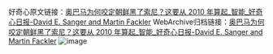 好奇心原文链接：[奥巴马为何咬定朝鲜黑了索尼？这要从 2010 年算起_智能_好奇心日报-David E. Sanger and Martin Fackler](https://www.qdaily.com/articles/5424.html)
WebArchive归档链接：[奥巴马为何咬定朝鲜黑了索尼？这要从 2010 年算起_智能_好奇心日报-David E. Sanger and Martin Fackler](http://web.archive.org/web/20161106070350/http://www.qdaily.com:80/articles/5424.html)
![image](http://ww3.sinaimg.cn/large/007d5XDply1g3wj8lbrpdj30u06lmx6p)